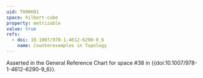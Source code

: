 ```yaml
---
uid: T000681
space: hilbert-cube
property: metrizable
value: true
refs:
  - doi: 10.1007/978-1-4612-6290-9_6
    name: Counterexamples in Topology
---
```

Asserted in the General Reference Chart for space #38 in
{{doi:10.1007/978-1-4612-6290-9_6}}.

